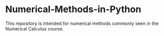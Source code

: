 # Numerical-Methods-in-Python
This repository is intended for numerical methods commonly seen in the Numerical Calculus course.
